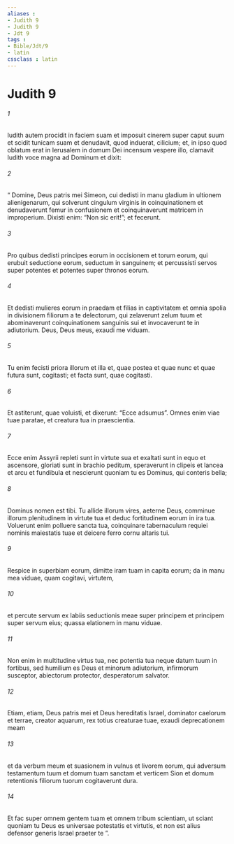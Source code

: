 ```yaml
---
aliases : 
- Judith 9
- Judith 9
- Jdt 9
tags : 
- Bible/Jdt/9
- latin
cssclass : latin
---
```


# Judith 9

###### 1
Iudith autem procidit in faciem suam et imposuit cinerem super caput suum et scidit tunicam suam et denudavit, quod induerat, cilicium; et, in ipso quod oblatum erat in Ierusalem in domum Dei incensum vespere illo, clamavit Iudith voce magna ad Dominum et dixit: 
###### 2
“ Domine, Deus patris mei Simeon, cui dedisti in manu gladium in ultionem alienigenarum, qui solverunt cingulum virginis in coinquinationem et denudaverunt femur in confusionem et coinquinaverunt matricem in improperium. Dixisti enim: “Non sic erit!”; et fecerunt. 
###### 3
Pro quibus dedisti principes eorum in occisionem et torum eorum, qui erubuit seductione eorum, seductum in sanguinem; et percussisti servos super potentes et potentes super thronos eorum. 
###### 4
Et dedisti mulieres eorum in praedam et filias in captivitatem et omnia spolia in divisionem filiorum a te delectorum, qui zelaverunt zelum tuum et abominaverunt coinquinationem sanguinis sui et invocaverunt te in adiutorium. Deus, Deus meus, exaudi me viduam. 
###### 5
Tu enim fecisti priora illorum et illa et, quae postea et quae nunc et quae futura sunt, cogitasti; et facta sunt, quae cogitasti. 
###### 6
Et astiterunt, quae voluisti, et dixerunt: “Ecce adsumus”. Omnes enim viae tuae paratae, et creatura tua in praescientia.
###### 7
Ecce enim Assyrii repleti sunt in virtute sua et exaltati sunt in equo et ascensore, gloriati sunt in brachio peditum, speraverunt in clipeis et lancea et arcu et fundibula et nescierunt quoniam tu es Dominus, qui conteris bella; 
###### 8
Dominus nomen est tibi. Tu allide illorum vires, aeterne Deus, comminue illorum plenitudinem in virtute tua et deduc fortitudinem eorum in ira tua. Voluerunt enim polluere sancta tua, coinquinare tabernaculum requiei nominis maiestatis tuae et deicere ferro cornu altaris tui. 
###### 9
Respice in superbiam eorum, dimitte iram tuam in capita eorum; da in manu mea viduae, quam cogitavi, virtutem, 
###### 10
et percute servum ex labiis seductionis meae super principem et principem super servum eius; quassa elationem in manu viduae. 
###### 11
Non enim in multitudine virtus tua, nec potentia tua neque datum tuum in fortibus, sed humilium es Deus et minorum adiutorium, infirmorum susceptor, abiectorum protector, desperatorum salvator.
###### 12
Etiam, etiam, Deus patris mei et Deus hereditatis Israel, dominator caelorum et terrae, creator aquarum, rex totius creaturae tuae, exaudi deprecationem meam 
###### 13
et da verbum meum et suasionem in vulnus et livorem eorum, qui adversum testamentum tuum et domum tuam sanctam et verticem Sion et domum retentionis filiorum tuorum cogitaverunt dura. 
###### 14
Et fac super omnem gentem tuam et omnem tribum scientiam, ut sciant quoniam tu Deus es universae potestatis et virtutis, et non est alius defensor generis Israel praeter te ”.
